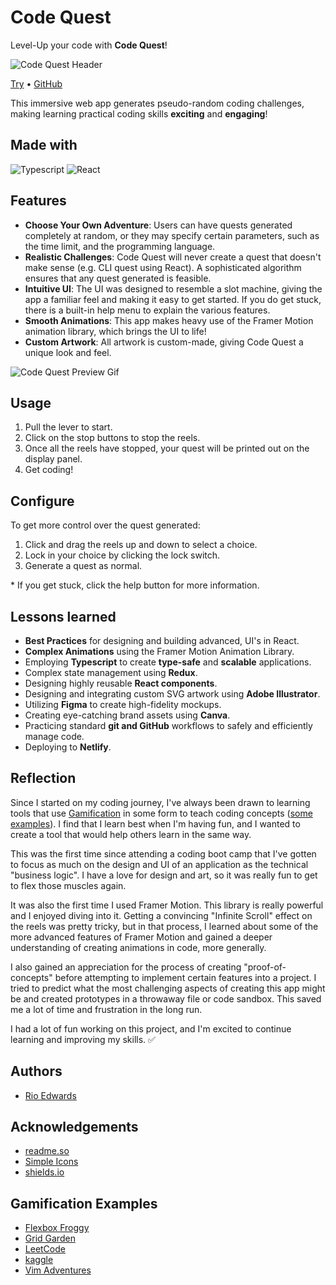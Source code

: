 # Code Quest

Level-Up your code with **Code Quest**!

![Code Quest Header](https://images.ctfassets.net/l329ngjcm8m3/4QkRN0AaZHDZgk5I9DHTPc/74c033b40d980b8cbba803a174e1eb81/banner.png)

[Try](https://code-quest-app.netlify.app/) • [GitHub](https://github.com/rioredwards/code-quest)

This immersive web app generates pseudo-random coding challenges, making learning practical coding skills **exciting** and **engaging**!

## Made with

![Typescript](https://img.shields.io/badge/-Typescript-3178C6?logo=TypeScript&logoColor=black&style=for-the-badge)&nbsp;![React](https://img.shields.io/badge/-React-61DAFB?logo=React&logoColor=black&style=for-the-badge)&nbsp;

## Features

* **Choose Your Own Adventure**: Users can have quests generated completely at random, or they may specify certain parameters, such as the time limit, and the programming language.
* **Realistic Challenges**: Code Quest will never create a quest that doesn't make sense (e.g. CLI quest using React). A sophisticated algorithm ensures that any quest generated is feasible.
* **Intuitive UI**: The UI was designed to resemble a slot machine, giving the app a familiar feel and making it easy to get started. If you do get stuck, there is a built-in help menu to explain the various features.
* **Smooth Animations**: This app makes heavy use of the Framer Motion animation library, which brings the UI to life!
* **Custom Artwork**: All artwork is custom-made, giving Code Quest a unique look and feel.

![Code Quest Preview Gif](https://images.ctfassets.net/l329ngjcm8m3/3LXNCgaTgVhIL2k4SkAWLP/1e38876f67eb55d31ad6962f883323e9/Code-Quest-Preview-Gif-_Optimized_.gif)

## Usage

1. Pull the lever to start.
2. Click on the stop buttons to stop the reels.
3. Once all the reels have stopped, your quest will be printed out on the display panel.
4. Get coding!

## Configure

To get more control over the quest generated:

1. Click and drag the reels up and down to select a choice.
2. Lock in your choice by clicking the lock switch.
3. Generate a quest as normal.

\* If you get stuck, click the help button for more information.

## Lessons learned

* **Best Practices** for designing and building advanced, UI's in React.
* **Complex Animations** using the Framer Motion Animation Library.
* Employing **Typescript** to create **type-safe** and **scalable** applications.
* Complex state management using **Redux**.
* Designing highly reusable **React components**.
* Designing and integrating custom SVG artwork using **Adobe Illustrator**.
* Utilizing **Figma** to create high-fidelity mockups.
* Creating eye-catching brand assets using **Canva**.
* Practicing standard **git and GitHub** workflows to safely and efficiently manage code.
* Deploying to **Netlify**.

## Reflection

Since I started on my coding journey, I've always been drawn to learning tools that use [Gamification](https://en.wikipedia.org/wiki/Gamification) in some form to teach coding concepts ([some examples](https://github.com/rioredwards/code-quest#gamification-examples)). I find that I learn best when I'm having fun, and I wanted to create a tool that would help others learn in the same way.

This was the first time since attending a coding boot camp that I've gotten to focus as much on the design and UI of an application as the technical "business logic". I have a love for design and art, so it was really fun to get to flex those muscles again.

It was also the first time I used Framer Motion. This library is really powerful and I enjoyed diving into it. Getting a convincing "Infinite Scroll" effect on the reels was pretty tricky, but in that process, I learned about some of the more advanced features of Framer Motion and gained a deeper understanding of creating animations in code, more generally.

I also gained an appreciation for the process of creating "proof-of-concepts" before attempting to implement certain features into a project. I tried to predict what the most challenging aspects of creating this app might be and created prototypes in a throwaway file or code sandbox. This saved me a lot of time and frustration in the long run.

I had a lot of fun working on this project, and I'm excited to continue learning and improving my skills. ✅

## Authors

* [Rio Edwards](https://www.github.com/rioredwards)

## Acknowledgements

* [readme.so](https://readme.so/editor)
* [Simple Icons](https://simpleicons.org/?q=redux)
* [shields.io](https://shields.io/)

## Gamification Examples

* [Flexbox Froggy](https://flexboxfroggy.com/)
* [Grid Garden](https://cssgridgarden.com/)
* [LeetCode](https://leetcode.com/)
* [kaggle](https://www.kaggle.com/competitions/)
* [Vim Adventures](https://vim-adventures.com/)

